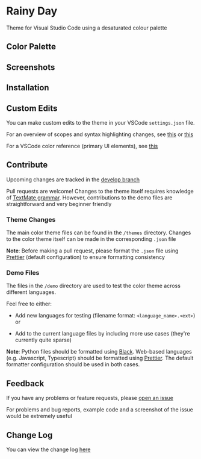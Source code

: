 # Rainy Day

Theme for Visual Studio Code using a desaturated colour palette

## Color Palette

## Screenshots

## Installation

## Custom Edits

You can make custom edits to the theme in your VSCode `settings.json` file.

For an overview of scopes and syntax highlighting changes, see [this](https://www.sublimetext.com/docs/3/scope_naming.html) or [this](https://code.visualstudio.com/docs/extensions/themes-snippets-colorizers#_textmate-theme-rules)

For a VSCode color reference (primary UI elements), see [this](https://code.visualstudio.com/docs/getstarted/theme-color-reference)

## Contribute

Upcoming changes are tracked in the [develop branch](https://github.com/sho-87/vscode-rainy-day/tree/develop)

Pull requests are welcome! Changes to the theme itself requires knowledge of [TextMate grammar](https://code.visualstudio.com/docs/extensions/themes-snippets-colorizers#_textmate-theme-rules). However, contributions to the demo files are straightforward and very beginner friendly

### Theme Changes

The main color theme files can be found in the `/themes` directory. Changes to the color theme itself can be made in the corresponding `.json` file

**Note**: Before making a pull request, please format the `.json` file using [Prettier](https://github.com/prettier/prettier) (default configuration) to ensure formatting consistency

### Demo Files

The files in the `/demo` directory are used to test the color theme across different languages.

Feel free to either:

- Add new languages for testing (filename format: `<language_name>.<ext>`) or

- Add to the current language files by including more use cases (they're currently quite sparse)

**Note**: Python files should be formatted using [Black](https://github.com/ambv/black). Web-based languages (e.g. Javascript, Typescript) should be formatted using [Prettier](https://github.com/prettier/prettier). The default formatter configuration should be used in both cases.

## Feedback

If you have any problems or feature requests, please [open an issue](https://github.com/sho-87/vscode-rainy-day/issues/new)

For problems and bug reports, example code and a screenshot of the issue would be extremely useful

## Change Log

You can view the change log [here](CHANGELOG.md)
